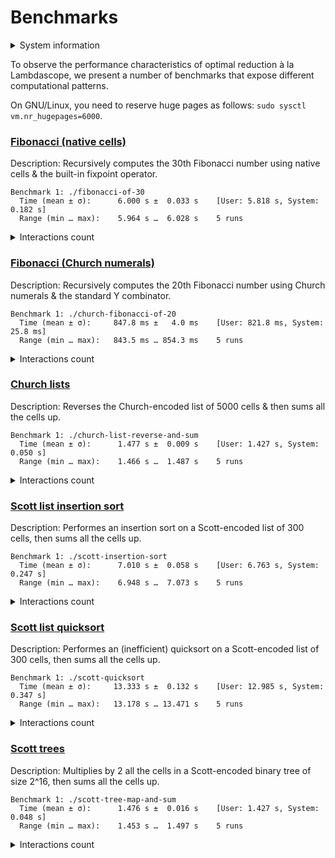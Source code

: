 # Benchmarks

<details>
<summary>System information</summary>

```
                          ./+o+-       etiams@etiams
                  yyyyy- -yyyyyy+      OS: Ubuntu 24.04 noble
               ://+//////-yyyyyyo      Kernel: x86_64 Linux 6.8.0-60-generic
           .++ .:/++++++/-.+sss/`      Uptime: 16m
         .:++o:  /++++++++/:--:/-      Packages: 2799
        o:+o+:++.`..```.-/oo+++++/     Shell: bash 5.2.21
       .:+o:+o/.          `+sssoo+/    Resolution: 3840x2400
  .++/+:+oo+o:`             /sssooo.   DE: GNOME 46.7
 /+++//+:`oo+o               /::--:.   WM: Mutter
 \+/+o+++`o++o               ++////.   WM Theme: Adwaita
  .++.o+++oo+:`             /dddhhh.   GTK Theme: Yaru-red [GTK2/3]
       .+.o+oo:.          `oddhhhh+    Icon Theme: Yaru-red
        \+.++o+o``-````.:ohdhhhhh+     Font: Ubuntu Sans Bold 11 @wght=700
         `:o+++ `ohhhhhhhhyo++os:      Disk: 389G / 484G (85%)
           .o:`.syhhhhhhh/.oo++o`      CPU: AMD Ryzen 9 5900HX with Radeon Graphics @ 16x 4.68GHz
               /osyyyyyyo++ooo+++/     GPU: AMD/ATI Cezanne [Radeon Vega Series / Radeon Vega Mobile Series]
                   ````` +oo+++o\:     RAM: 5849MiB / 15388MiB
                          `oo++.
```

</details>

To observe the performance characteristics of optimal reduction à la Lambdascope, we present a number of benchmarks that expose different computational patterns.

On GNU/Linux, you need to reserve huge pages as follows: `sudo sysctl vm.nr_hugepages=6000`.

### [Fibonacci (native cells)](benchmarks/fibonacci-of-30.c)

Description: Recursively computes the 30th Fibonacci number using native cells & the built-in fixpoint operator.

```
Benchmark 1: ./fibonacci-of-30
  Time (mean ± σ):      6.000 s ±  0.033 s    [User: 5.818 s, System: 0.182 s]
  Range (min … max):    5.964 s …  6.028 s    5 runs
```

<details>
<summary>Interactions count</summary>

```
Annihilation interactions: 17108651
Commutation interactions: 116357003
Beta interactions: 31
Native function calls: 12948453
If-then-elses: 4870845
Fixpoints: 31
Total interactions: 151285014
```

</details>

### [Fibonacci (Church numerals)](benchmarks/church-fibonacci-of-20.c)

Description: Recursively computes the 20th Fibonacci number using Church numerals & the standard Y combinator.

```
Benchmark 1: ./church-fibonacci-of-20
  Time (mean ± σ):     847.8 ms ±   4.0 ms    [User: 821.8 ms, System: 25.8 ms]
  Range (min … max):   843.5 ms … 854.3 ms    5 runs
```

<details>
<summary>Interactions count</summary>

```
Annihilation interactions: 7633137
Commutation interactions: 40077129
Beta interactions: 521833
Native function calls: 0
If-then-elses: 0
Fixpoints: 0
Total interactions: 48232099
```

</details>

### [Church lists](benchmarks/church-list-reverse-and-sum.c)

Description: Reverses the Church-encoded list of 5000 cells & then sums all the cells up.

```
Benchmark 1: ./church-list-reverse-and-sum
  Time (mean ± σ):      1.477 s ±  0.009 s    [User: 1.427 s, System: 0.050 s]
  Range (min … max):    1.466 s …  1.487 s    5 runs
```

<details>
<summary>Interactions count</summary>

```
Annihilation interactions: 12592493
Commutation interactions: 100155018
Beta interactions: 45004
Native function calls: 10000
If-then-elses: 0
Fixpoints: 0
Total interactions: 112802515
```

</details>

### [Scott list insertion sort](benchmarks/scott-insertion-sort.c)

Description: Performes an insertion sort on a Scott-encoded list of 300 cells, then sums all the cells up.

```
Benchmark 1: ./scott-insertion-sort
  Time (mean ± σ):      7.010 s ±  0.058 s    [User: 6.763 s, System: 0.247 s]
  Range (min … max):    6.948 s …  7.073 s    5 runs
```

<details>
<summary>Interactions count</summary>

```
Annihilation interactions: 68763750
Commutation interactions: 334685485
Beta interactions: 183908
Native function calls: 90300
If-then-elses: 44850
Fixpoints: 902
Total interactions: 403769195
```

</details>

### [Scott list quicksort](benchmarks/scott-quicksort.c)

Description: Performes an (inefficient) quicksort on a Scott-encoded list of 300 cells, then sums all the cells up.

```
Benchmark 1: ./scott-quicksort
  Time (mean ± σ):     13.333 s ±  0.132 s    [User: 12.985 s, System: 0.347 s]
  Range (min … max):   13.178 s … 13.471 s    5 runs
```

<details>
<summary>Interactions count</summary>

```
Annihilation interactions: 103271654
Commutation interactions: 788632153
Beta interactions: 545414
Native function calls: 180000
If-then-elses: 89700
Fixpoints: 1206
Total interactions: 892720127
```

</details>

### [Scott trees](benchmarks/scott-tree-map-and-sum.c)

Description: Multiplies by 2 all the cells in a Scott-encoded binary tree of size 2^16, then sums all the cells up.

```
Benchmark 1: ./scott-tree-map-and-sum
  Time (mean ± σ):      1.476 s ±  0.016 s    [User: 1.427 s, System: 0.048 s]
  Range (min … max):    1.453 s …  1.497 s    5 runs
```

<details>
<summary>Interactions count</summary>

```
Annihilation interactions: 14221231
Commutation interactions: 64568480
Beta interactions: 1048667
Native function calls: 262142
If-then-elses: 0
Fixpoints: 66
Total interactions: 80100586
```

</details>
